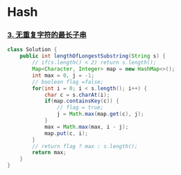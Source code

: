 # Hash

### [3. 无重复字符的最长子串](https://leetcode.cn/problems/longest-substring-without-repeating-characters/)

```java
class Solution {
    public int lengthOfLongestSubstring(String s) {
        // if(s.length() < 2) return s.length();
        Map<Character, Integer> map = new HashMap<>();
        int max = 0, j = -1;
        // boolean flag =false;
        for(int i = 0; i < s.length(); i++) {
            char c = s.charAt(i);
            if(map.containsKey(c)) {
                // flag = true;
                j = Math.max(map.get(c), j);
            }
            max = Math.max(max, i - j);
            map.put(c, i);
        }
        // return flag ? max : s.length();
        return max;
    }
}
```

